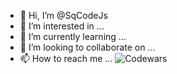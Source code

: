 - 👋 Hi, I’m @SqCodeJs
- 👀 I’m interested in ...
- 🌱 I’m currently learning ...
- 💞️ I’m looking to collaborate on ...
- 📫 How to reach me ...
![Codewars](https://www.codewars.com/users/SqCode.js/badges/large)
<!---
SqCodeJs/SqCodeJs is a ✨ special ✨ repository because its `README.md` (this file) appears on your GitHub profile.
You can click the Preview link to take a look at your changes.
--->
